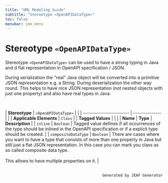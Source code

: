 ```yaml
---
title: "UML Modeling Guide"
subtitle: "Stereotype «OpenAPIDataType»"
toc: false
menubar: jmm_menu
---
```


# Stereotype `«OpenAPIDataType»`
Stereotype `«OpenAPIDataType»` can be used to have a strong typing in Java and d flat representation in OpenAPI specification / JSON.

During serialization the "real" Java object will be converted into a primitive JSON representation e.g. a String. During deserialization the other way round. This helps to have nice JSON representation (not nested objects with just one property) and also have real types in Java.

<br>

| **Stereotype**          | `«OpenAPIDataType»` | |
| ----------------------- | -------------- | |
| **Applicable Elements** | `Class`        |
| **Tagged Values**       |                       |                                                                                                                                                                                                          |
| **Name**                | **Type**              | **Description**                                                                                                                                                                                          |
| `inline`   | `Boolean` | Tagged value defines if all occurrences of the type should be inlined in the OpenAPI specification or if a explicit type should be created. |
| `compositeDataType`   | `Boolean` | There are cases where you want to have a type that consists of more than one property in Java but still just a flat JSON representation. In this case you can mark you class as so called composite data type. <br><br>This allows to have multiple properties on it. |



<br>

<div style="text-align: right"><code>Generated by JEAF Generator</code></div>

    